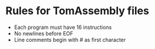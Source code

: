# Rules for TomAssembly files
- Each program must have 16 instructions
- No newlines before EOF
- Line comments begin with # as first character